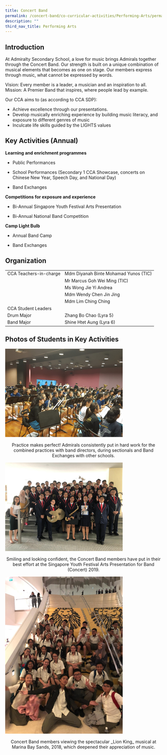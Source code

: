```yaml
---
title: Concert Band
permalink: /concert-band/co-curricular-activities/Performing-Arts/permalink
description: ""
third_nav_title: Performing Arts
---
```

Introduction
------------

At Admiralty Secondary School, a love for music brings Admirals together through the Concert Band. Our strength is built on a unique combination of musical elements that becomes as one on stage. Our members express through music, what cannot be expressed by words.  
  
Vision: Every member is a leader, a musician and an inspiration to all.  
Mission: A Premier Band that inspires, where people lead by example.  
  

Our CCA aims to (as according to CCA SDP):

*   Achieve excellence through our presentations.
*   Develop musically enriching experience by building music literacy, and exposure to different genres of music
*   Inculcate life skills guided by the LIGHTS values

Key Activities (Annual)
-----------------------

**Learning and enrichment programmes**  

*   Public Performances  
    
*   School Performances (Secondary 1 CCA Showcase, concerts on Chinese New Year, Speech Day, and National Day)
*   Band Exchanges

  
**Competitions for exposure and experience**  

*   Bi-Annual Singapore Youth Festival Arts Presentation  
    
*   Bi-Annual National Band Competition  
    

  
**Camp Light Bulb**  

*   Annual Band Camp  
    
*   Band Exchanges

Organization
------------

|  |  |
|---|---|
| CCA Teachers-in-charge | Mdm Diyanah Binte Mohamad Yunos (TIC) |
|   | Mr Marcus Goh Wei Ming (TIC) |
|   | Ms Wong Jie Yi Andrea |
|   | Mdm Wendy Chen Jin Jing |
|   |  Mdm Lim Ching Ching |
| CCA Student Leaders |  |
|  Drum Major | Zhang Bo Chao (Lyra 5) |
|  Band Major |  Shine Htet Aung (Lyra 6) |

Photos of Students in Key Activities
------------------------------------
<img src="/images/cb1.jpg"
		 style="width:75%">

<p style="text-align: center;">Practice makes perfect! Admirals consistently put in hard work for the combined practices with band directors, during sectionals and Band Exchanges with other schools.</p>

<img src="/images/cb2.jpg"
		 style="width:75%">

<p style="text-align: center;">Smiling and looking confident, the Concert Band members have put in their best effort at the Singapore Youth Festival Arts Presentation for Band (Concert) 2019.</p>

<img src="/images/cb3.jpg"
		 style="width:75%">

<p style="text-align: center;">Concert Band members viewing the spectacular _Lion King_ musical at Marina Bay Sands, 2018, which deepened their appreciation of music.</p>


